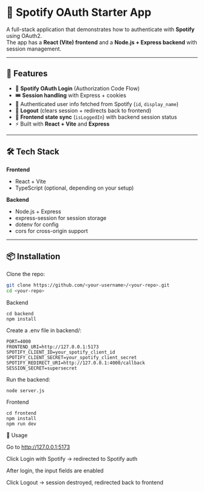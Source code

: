 # 🎵 Spotify OAuth Starter App  

A full-stack application that demonstrates how to authenticate with **Spotify** using OAuth2.  
The app has a **React (Vite) frontend** and a **Node.js + Express backend** with session management.  

---

## 🚀 Features
- 🔑 **Spotify OAuth Login** (Authorization Code Flow)  
- 🎟️ **Session handling** with Express + cookies  
- 👤 Authenticated user info fetched from Spotify (`id`, `display_name`)  
- 🚪 **Logout** (clears session + redirects back to frontend)  
- 🔄 **Frontend state sync** (`isLoggedIn`) with backend session status  
- ⚡ Built with **React + Vite** and **Express**  

---

## 🛠️ Tech Stack
**Frontend**
- React + Vite  
- TypeScript (optional, depending on your setup)  

**Backend**
- Node.js + Express  
- express-session for session storage  
- dotenv for config  
- cors for cross-origin support  

---

## 📦 Installation

Clone the repo:
```sh
git clone https://github.com/<your-username>/<your-repo>.git
cd <your-repo>
```

Backend
```
cd backend
npm install
```

Create a .env file in backend/:

```
PORT=4000
FRONTEND_URI=http://127.0.0.1:5173
SPOTIFY_CLIENT_ID=your_spotify_client_id
SPOTIFY_CLIENT_SECRET=your_spotify_client_secret
SPOTIFY_REDIRECT_URI=http://127.0.0.1:4000/callback
SESSION_SECRET=supersecret
```


Run the backend:

```
node server.js
```
Frontend
```
cd frontend
npm install
npm run dev 
```

🔑 Usage

Go to http://127.0.0.1:5173

Click Login with Spotify → redirected to Spotify auth

After login, the input fields are enabled

Click Logout → session destroyed, redirected back to frontend